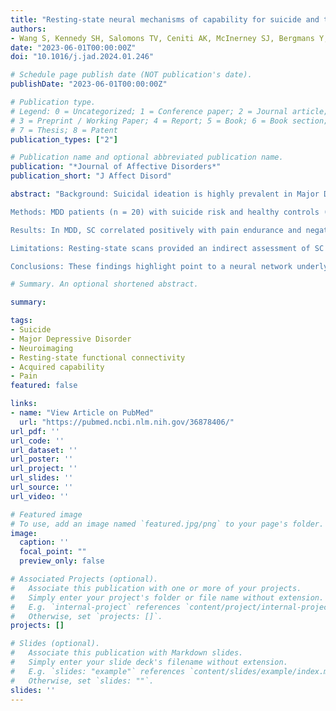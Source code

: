 ```yaml
---
title: "Resting-state neural mechanisms of capability for suicide and their interaction with pain – A CAN-BIND-05 Study"
authors:
- Wang S, Kennedy SH, Salomons TV, Ceniti AK, McInerney SJ, Bergmans Y, Pizzagalli DA, Farb N, Turecki G, Schweizer TA, Churchill N, Sinyor M, Rizvi SJ
date: "2023-06-01T00:00:00Z"
doi: "10.1016/j.jad.2024.01.246"

# Schedule page publish date (NOT publication's date).
publishDate: "2023-06-01T00:00:00Z"

# Publication type.
# Legend: 0 = Uncategorized; 1 = Conference paper; 2 = Journal article;
# 3 = Preprint / Working Paper; 4 = Report; 5 = Book; 6 = Book section;
# 7 = Thesis; 8 = Patent
publication_types: ["2"]

# Publication name and optional abbreviated publication name.
publication: "*Journal of Affective Disorders*"
publication_short: "J Affect Disord"

abstract: "Background: Suicidal ideation is highly prevalent in Major Depressive Disorder (MDD). However, the factors determining who will transition from ideation to attempt are not established. Emerging research points to suicide capability (SC), which reflects fearlessness of death and increased pain tolerance, as a construct mediating this transition. This Canadian Biomarker Integration Network in Depression study (CANBIND-5) aimed to identify the neural basis of SC and its interaction with pain as a marker of suicide attempt.

Methods: MDD patients (n = 20) with suicide risk and healthy controls (n = 21) completed a self-report SC scale and a cold pressor task measuring pain threshold, tolerance, endurance, and intensity at threshold and tolerance. All participants underwent a resting-state brain scan and functional connectivity was examined for 4 regions: anterior insula (aIC), posterior insula (pIC), anterior mid-cingulate cortex (aMCC) and subgenual anterior cingulate cortex (sgACC).

Results: In MDD, SC correlated positively with pain endurance and negatively with threshold intensity. Furthermore, SC correlated with the connectivity of aIC to the supramarginal gyrus, pIC to the paracingulate gyrus, aMCC to the paracingulate gyrus, and sgACC to the dorsolateral prefrontal cortex. These correlations were stronger in MDD compared to controls. Only threshold intensity mediated the correlation between SC and connectivity strength.

Limitations: Resting-state scans provided an indirect assessment of SC and the pain network.

Conclusions: These findings highlight point to a neural network underlying SC that is associated with pain processing. This supports the potential clinical utility of pain response measurement as a method to investigate markers of suicide risk."

# Summary. An optional shortened abstract.

summary: 

tags:
- Suicide
- Major Depressive Disorder
- Neuroimaging
- Resting-state functional connectivity
- Acquired capability
- Pain
featured: false

links:
- name: "View Article on PubMed"
  url: "https://pubmed.ncbi.nlm.nih.gov/36878406/"
url_pdf: ''
url_code: ''
url_dataset: ''
url_poster: ''
url_project: ''
url_slides: ''
url_source: ''
url_video: ''

# Featured image
# To use, add an image named `featured.jpg/png` to your page's folder. 
image:
  caption: ''
  focal_point: ""
  preview_only: false

# Associated Projects (optional).
#   Associate this publication with one or more of your projects.
#   Simply enter your project's folder or file name without extension.
#   E.g. `internal-project` references `content/project/internal-project/index.md`.
#   Otherwise, set `projects: []`.
projects: []

# Slides (optional).
#   Associate this publication with Markdown slides.
#   Simply enter your slide deck's filename without extension.
#   E.g. `slides: "example"` references `content/slides/example/index.md`.
#   Otherwise, set `slides: ""`.
slides: ''
---
```

